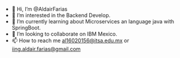 - 👋 Hi, I’m @AldairFarias
- 👀 I’m interested in the Backend Develop.
- 🌱 I’m currently learning about Microservices an language java with SpringBoot.
- 💞️ I’m looking to collaborate on IBM Mexico.
- 📫 How to reach me al16020156@itsa.edu.mx or iing.aldair.farias@gmail.com

<!---
AldairFarias/AldairFarias is a ✨ special ✨ repository because its `README.md` (this file) appears on your GitHub profile.
You can click the Preview link to take a look at your changes.
--->
